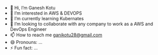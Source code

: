 - 👋 Hi, I’m Ganesh Kotu
- 👀 I’m interested in AWS  & DEVOPS
- 🌱 I’m currently learning Kubernates
- 💞️ I’m looking to collaborate with any company  to work as a AWS and DevOps Engineer
- 📫 How to reach me ganikotu28@gmail.com
- 😄 Pronouns: ...
- ⚡ Fun fact: ...

<!---
kotuganesh/kotuganesh is a ✨ special ✨ repository because its `README.md` (this file) appears on your GitHub profile.
You can click the Preview link to take a look at your changes.
--->
